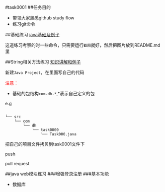#task0001
##任务目的
* 带领大家熟悉github study flow
* 练习git命令

##基础练习
[java基础及例子](http://www.tutorialspoint.com/javaexamples/java_environment_setup.htm)

这道练习考察的时一些命令，只需要运行`截图`就好，然后把图片放到README.md里

##String相关方法练习
[知识讲解和例子](http://www.tutorialspoint.com/javaexamples/java_strings.htm)

新建`Java Project`，在里面写自己的代码

<span style="color:red;">注意：</span>
* 基础的包结构`com.dh.*`,*表示自己定义的包

e.g
```shell

└── src
    └── com
        └── dh
            └── task0000
                └── Task000.java

```
把自己的项目文件拷贝到task0001文件下

push

pull request

##java web模块练习
###增强登录注册
###基本功能
* 数据库